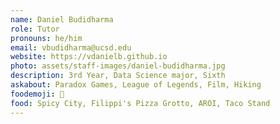 ```yaml
---
name: Daniel Budidharma
role: Tutor
pronouns: he/him
email: vbudidharma@ucsd.edu
website: https://vdanielb.github.io
photo: assets/staff-images/daniel-budidharma.jpg
description: 3rd Year, Data Science major, Sixth
askabout: Paradox Games, League of Legends, Film, Hiking
foodemoji: 🍝 
food: Spicy City, Filippi's Pizza Grotto, AROI, Taco Stand
---
```

